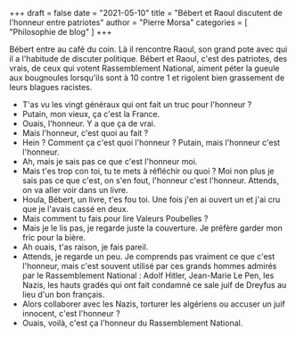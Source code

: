 +++
draft       = false
date        = "2021-05-10"
title       = "Bébert et Raoul discutent de l'honneur entre patriotes"
author      = "Pierre Morsa"
categories  = [ "Philosophie de blog" ]
+++

Bébert entre au café du coin. Là il rencontre Raoul, son grand pote avec qui il a l'habitude de discuter politique. Bébert et Raoul, c'est des patriotes, des vrais, de ceux qui votent Rassemblement National, aiment péter la gueule aux bougnoules lorsqu'ils sont à 10 contre 1 et rigolent bien grassement de leurs blagues racistes.

- T'as vu les vingt généraux qui ont fait un truc pour l'honneur ? 
- Putain, mon vieux, ça c'est la France.
- Ouais, l'honneur. Y a que ça de vrai.
- Mais l'honneur, c'est quoi au fait ? 
- Hein ? Comment ça c'est quoi l'honneur ? Putain, mais l'honneur c'est l'honneur.
- Ah, mais je sais pas ce que c'est l'honneur moi.
- Mais t'es trop con toi, tu te mets à réfléchir ou quoi ? Moi non plus je sais pas ce que c'est, on s'en fout, l'honneur c'est l'honneur. Attends, on va aller voir dans un livre.
- Houla, Bébert, un livre, t'es fou toi. Une fois j'en ai ouvert un et j'ai cru que je l'avais cassé en deux.
- Mais comment tu fais pour lire Valeurs Poubelles ?
- Mais je le lis pas, je regarde juste la couverture. Je préfère garder mon fric pour la bière.
- Ah ouais, t'as raison, je fais pareil.
- Attends, je regarde un peu. Je comprends pas vraiment ce que c'est l'honneur, mais c'est souvent utilisé par ces grands hommes admirés par le Rassemblement National : Adolf Hitler, Jean-Marie Le Pen, les Nazis, les hauts gradés qui ont fait condamné ce sale juif de Dreyfus au lieu d'un bon français.
- Alors collaborer avec les Nazis, torturer les algériens ou accuser un juif innocent, c'est l'honneur ?
- Ouais, voilà, c'est ça l'honneur du Rassemblement National.
